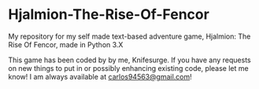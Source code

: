 # Hjalmion-The-Rise-Of-Fencor
My repository for my self made text-based adventure game, Hjalmion: The Rise Of Fencor, made in Python 3.X

This game has been coded by by me, Knifesurge. If you have any requests on new things to put in or possibly enhancing existing code, please let me know! I am always available at carlos94563@gmail.com! 
